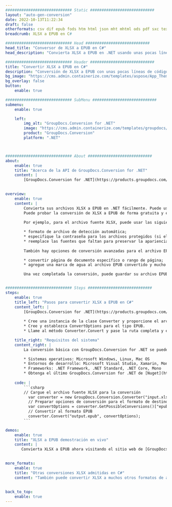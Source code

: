 ```yaml
---
############################# Static ############################
layout: "auto-gen-conversion"
date: 2022-10-13T11:22:34
draft: false
otherformats: csv dif epub fods htm html json mht mhtml ods pdf sxc tex tsv xlam xls xlsb xlsm xlsx xlt xltm xltx xml xps
breadcrumb: XLSX a EPUB en C#

############################# Head ############################
head_title: "Conversor de XLSX a EPUB en C#"
head_description: "Convierta XLSX a EPUB en .NET usando unas pocas líneas de código. Utilice la API de conversión de documentos de GroupDocs para convertir más de 160 formatos de archivo."

############################# Header ############################
title: "Convertir XLSX a EPUB en C#"
description: "Conversión de XLSX a EPUB con unas pocas líneas de código .NET"
bg_image: "https://cms.admin.containerize.com/templates/aspose/App_Themes/V3/images/bg/header1.png"
bg_overlay: false
button:
    enable: true

############################# SubMenu ############################
submenu:
    enable: true

    left:
        img_alt: "GroupDocs.Conversion for .NET"
        image: "https://cms.admin.containerize.com/templates/groupdocs/images/product-logos/90x90-noborder/groupdocs-conversion-net.png"
        product: "GroupDocs.Conversion"
        platform: ".NET"



############################# About ############################
about:
    enable: true
    title: "Acerca de la API de GroupDocs.Conversion for .NET"
    content: |
        [GroupDocs.Conversion for .NET](https://products.groupdocs.com/conversion/net/) se puede usar para convertir Microsoft Word, Excel, PowerPoint, PDF, Visio y otros formatos. GroupDocs.Conversion es una API independiente que es adecuada para sistemas internos y de back-end donde se requiere un alto rendimiento. No depende de ningún software como Microsoft u Open Office.
    

overview:
    enable: true
    content: |
        Convierta sus archivos XLSX a EPUB en .NET fácilmente. Puede usar solo un par de líneas de código C# en cualquier plataforma de su elección, como Windows, Linux, macOS.
        Puede probar la conversión de XLSX a EPUB de forma gratuita y evaluar la calidad de los resultados de la conversión. Junto con los escenarios de conversión de archivos simples, puede probar opciones más avanzadas para cargar el archivo de origen XLSX y para guardar el resultado de salida EPUB. 
        
        Por ejemplo, para el archivo fuente XLSX, puede usar las siguientes opciones de carga:

        * formato de archivo de detección automática;
        * especifique la contraseña para los archivos protegidos (si el formato de archivo lo admite);
        * reemplace las fuentes que faltan para preservar la apariencia del documento.
        
        También hay opciones de conversión avanzadas para el archivo EPUB:

        * convertir página de documento específico o rango de página;
        * agregue una marca de agua al archivo EPUB convertido y mucho más.

        Una vez completada la conversión, puede guardar su archivo EPUB en la ruta del archivo local o en cualquier almacenamiento de terceros como FTP, Amazon S3, Google Drive, Dropbox, etc. Tenga en cuenta que para convertir XLSX a EPUB no es necesario instalar ningún software adicional, como MS Office, Open Office, Adobe Acrobat Reader, etc.


############################# Steps ############################
steps:
    enable: true
    title_left: "Pasos para convertir XLSX a EPUB en C#"
    content_left: |
        [GroupDocs.Conversion for .NET](https://products.groupdocs.com/conversion/net/) facilita a los desarrolladores convertir un archivo XLSX a EPUB con unas pocas líneas de código.
        
        * Cree una instancia de la clase Converter y proporcione el archivo XLSX con la ruta completa
        * Cree y establezca ConvertOptions para el tipo EPUB.
        * Llame al método Converter.Convert y pase la ruta completa y el formato (EPUB) como parámetro

    title_right: "Requisitos del sistema"
    content_right: |
        La conversión básica con GroupDocs.Conversion for .NET se puede realizar en unos pocos pasos simples. Nuestras API son compatibles con todas las principales plataformas y sistemas operativos. Antes de ejecutar el código a continuación, asegúrese de tener instalados los siguientes requisitos previos en su sistema.

        * Sistemas operativos: Microsoft Windows, Linux, Mac OS
        * Entornos de desarrollo: Microsoft Visual Studio, Xamarin, MonoDevelop
        * Frameworks: .NET Framework, .NET Standard, .NET Core, Mono
        * Obtenga el último GroupDocs.Conversion for .NET de [Nuget](https://www.nuget.org/packages/groupdocs.conversion)
         
    code: |
        ```csharp    
        // Cargue el archivo fuente XLSX para la conversión
          var converter = new GroupDocs.Conversion.Converter("input.xlsx");
          // Preparar opciones de conversión para el formato de destino EPUB
          var convertOptions = converter.GetPossibleConversions()["epub"].ConvertOptions;
          // Convertir al formato EPUB
          converter.Convert("output.epub", convertOptions);
        ```

demos:
    enable: true
    title: "XLSX a EPUB demostración en vivo"
    content: |
       Convierta XLSX a EPUB ahora visitando el sitio web de [GroupDocs.Conversion App](https://products.groupdocs.app/conversion/family). La demostración en línea tiene las siguientes ventajas
          

more_formats:
    enable: true
    title: "Otras conversiones XLSX admitidas en C#"
    content: "También puede convertir XLSX a muchos otros formatos de archivo. Consulte la lista a continuación."
       
       
back_to_top:
    enable: true
---
```

